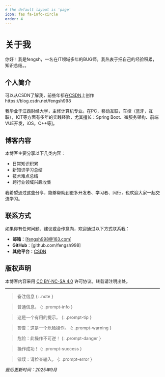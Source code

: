 ```yaml
---
# the default layout is 'page'
icon: fas fa-info-circle
order: 4
---
```


# 关于我

你好！我是fengsh，一名在IT领域多年的BUG师。我热衷于把自己的经验积累，知识总结。。

## 个人简介

可以从CSDN了解我，前些年都在[CSDN](https://blog.csdn.net/fengsh998)上创作https://blog.csdn.net/fengsh998

我毕业于江西财经大学，主修计算机专业。在PC，移动互联，车控（蓝牙，互联），IOT等方面有多年的实践经验，尤其擅长：Spring Boot、微服务架构、前端VUE开发，iOS，C++等]。

## 博客内容

本博客主要分享以下几类内容：

- 日常知识积累
- 新知识学习总结
- 技术难点总结
- 跨行业领域兴趣收集

我希望通过这些分享，能够帮助到更多开发者、学习者、同行，也欢迎大家一起交流学习。

## 联系方式

如果你有任何问题、建议或合作意向，欢迎通过以下方式联系我：

- **邮箱**：[fengsh998@163.com]
- **GitHub**：[github.com/fengsh998]
- **其他平台**：[CSDN](https://blog.csdn.net/fengsh998)

## 版权声明

本博客内容采用 [CC BY-NC-SA 4.0](https://creativecommons.org/licenses/by-nc-sa/4.0/) 许可协议。转载请注明出处。

---

> 备注信息
{: .note }

> 普通信息。
{: .prompt-info }

> 这是一个有用的提示。
{: .prompt-tip }

> 警告：这是一个危险操作。
{: .prompt-warning }

> 危险：此操作不可逆！
{: .prompt-danger }

> 操作成功！
{: .prompt-success }

> 错误：请检查输入。
{: .prompt-error }


*最后更新时间：2025年9月*
